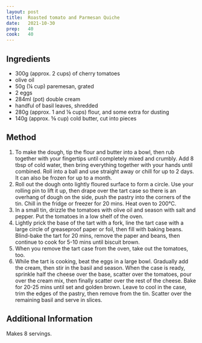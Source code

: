 ```yaml
---
layout: post
title:  Roasted tomato and Parmesan Quiche
date:   2021-10-30
prep:   40
cook:   40
---
```


## Ingredients

- 300g (approx. 2 cups) of cherry tomatoes
- olive oil
- 50g (¼ cup) paremesan, grated
- 2 eggs
- 284ml (pot) double cream
- handful of basil leaves, shredded
- 280g (approx. 1 and ⅛ cups) flour, and some extra for dusting
- 140g (approx. ⅝ cup) cold butter, cut into pieces

## Method

1. To make the dough, tip the flour and butter into a bowl, then rub together with your fingertips until completely mixed and crumbly. Add 8 tbsp of cold water, then bring everything together with your hands until combined. Roll into a ball and use straight away or chill for up to 2 days. It can also be frozen for up to a month.
2. Roll out the dough onto lightly floured surface to form a circle. Use your rolling pin to lift it up, then drape over the tart case so there is an overhang of dough on the side, push the pastry into the corners of the tin. Chill in the fridge or freezer for 20 mins. Heat oven to 200°C.
3. In a small tin, drizzle the tomatoes with olive oil and season with salt and pepper. Put the tomatoes in a low shelf of the oven.
4. Lightly prick the base of the tart with a fork, line the tart case with a large circle of greaseproof paper or foil, then fill with baking beans. Blind-bake the tart for 20 mins, remove the paper and beans, then continue to cook for 5-10 mins until biscuit brown.
5. When you remove the tart case from the oven, take out the tomatoes, too.
6. While the tart is cooking, beat the eggs in a large bowl. Gradually add the cream, then stir in the basil and season. When the case is ready, sprinkle half the cheese over the base, scatter over the tomatoes, pour over the cream mix, then finally scatter over the rest of the cheese. Bake for 20-25 mins until set and golden brown. Leave to cool in the case, trim the edges of the pastry, then remove from the tin. Scatter over the remaining basil and serve in slices.

## Additional Information
Makes 8 servings.
